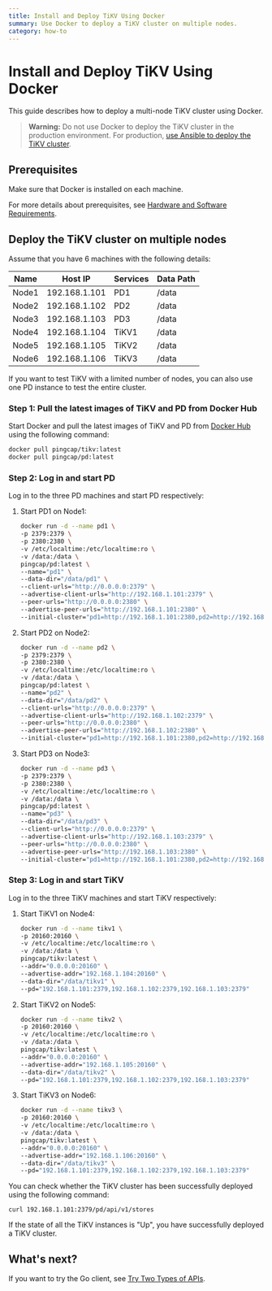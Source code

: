 ```yaml
---
title: Install and Deploy TiKV Using Docker
summary: Use Docker to deploy a TiKV cluster on multiple nodes.
category: how-to
---
```


# Install and Deploy TiKV Using Docker

This guide describes how to deploy a multi-node TiKV cluster using Docker.

> **Warning:** Do not use Docker to deploy the TiKV cluster in the production environment. For production, [use Ansible to deploy the TiKV cluster](using-ansible.md).

## Prerequisites

Make sure that Docker is installed on each machine.

For more details about prerequisites, see [Hardware and Software Requirements](https://github.com/pingcap/docs/blob/master/how-to/deploy/hardware-recommendations.md).

## Deploy the TiKV cluster on multiple nodes

Assume that you have 6 machines with the following details:

| Name      | Host IP       | Services   | Data Path |
| --------- | ------------- | ---------- | --------- |
| Node1     | 192.168.1.101 | PD1        | /data     |
| Node2     | 192.168.1.102 | PD2        | /data     |
| Node3     | 192.168.1.103 | PD3        | /data     |
| Node4     | 192.168.1.104 | TiKV1      | /data     |
| Node5     | 192.168.1.105 | TiKV2      | /data     |
| Node6     | 192.168.1.106 | TiKV3      | /data     |

If you want to test TiKV with a limited number of nodes, you can also use one PD instance to test the entire cluster.

### Step 1: Pull the latest images of TiKV and PD from Docker Hub

Start Docker and pull the latest images of TiKV and PD from [Docker Hub](https://hub.docker.com) using the following command:

```bash
docker pull pingcap/tikv:latest
docker pull pingcap/pd:latest
```

### Step 2: Log in and start PD

Log in to the three PD machines and start PD respectively:

1. Start PD1 on Node1:

    ```bash
    docker run -d --name pd1 \
    -p 2379:2379 \
    -p 2380:2380 \
    -v /etc/localtime:/etc/localtime:ro \
    -v /data:/data \
    pingcap/pd:latest \
    --name="pd1" \
    --data-dir="/data/pd1" \
    --client-urls="http://0.0.0.0:2379" \
    --advertise-client-urls="http://192.168.1.101:2379" \
    --peer-urls="http://0.0.0.0:2380" \
    --advertise-peer-urls="http://192.168.1.101:2380" \
    --initial-cluster="pd1=http://192.168.1.101:2380,pd2=http://192.168.1.102:2380,pd3=http://192.168.1.103:2380"
    ```

2. Start PD2 on Node2:

    ```bash
    docker run -d --name pd2 \
    -p 2379:2379 \
    -p 2380:2380 \
    -v /etc/localtime:/etc/localtime:ro \
    -v /data:/data \
    pingcap/pd:latest \
    --name="pd2" \
    --data-dir="/data/pd2" \
    --client-urls="http://0.0.0.0:2379" \
    --advertise-client-urls="http://192.168.1.102:2379" \
    --peer-urls="http://0.0.0.0:2380" \
    --advertise-peer-urls="http://192.168.1.102:2380" \
    --initial-cluster="pd1=http://192.168.1.101:2380,pd2=http://192.168.1.102:2380,pd3=http://192.168.1.103:2380"
    ```

3. Start PD3 on Node3:

    ```bash
    docker run -d --name pd3 \
    -p 2379:2379 \
    -p 2380:2380 \
    -v /etc/localtime:/etc/localtime:ro \
    -v /data:/data \
    pingcap/pd:latest \
    --name="pd3" \
    --data-dir="/data/pd3" \
    --client-urls="http://0.0.0.0:2379" \
    --advertise-client-urls="http://192.168.1.103:2379" \
    --peer-urls="http://0.0.0.0:2380" \
    --advertise-peer-urls="http://192.168.1.103:2380" \
    --initial-cluster="pd1=http://192.168.1.101:2380,pd2=http://192.168.1.102:2380,pd3=http://192.168.1.103:2380"
    ```

### Step 3: Log in and start TiKV

Log in to the three TiKV machines and start TiKV respectively:

1. Start TiKV1 on Node4:

    ```bash
    docker run -d --name tikv1 \
    -p 20160:20160 \
    -v /etc/localtime:/etc/localtime:ro \
    -v /data:/data \
    pingcap/tikv:latest \
    --addr="0.0.0.0:20160" \
    --advertise-addr="192.168.1.104:20160" \
    --data-dir="/data/tikv1" \
    --pd="192.168.1.101:2379,192.168.1.102:2379,192.168.1.103:2379"
    ```

2. Start TiKV2 on Node5:

    ```bash
    docker run -d --name tikv2 \
    -p 20160:20160 \
    -v /etc/localtime:/etc/localtime:ro \
    -v /data:/data \
    pingcap/tikv:latest \
    --addr="0.0.0.0:20160" \
    --advertise-addr="192.168.1.105:20160" \
    --data-dir="/data/tikv2" \
    --pd="192.168.1.101:2379,192.168.1.102:2379,192.168.1.103:2379"
    ```

3. Start TiKV3 on Node6:

    ```bash
    docker run -d --name tikv3 \
    -p 20160:20160 \
    -v /etc/localtime:/etc/localtime:ro \
    -v /data:/data \
    pingcap/tikv:latest \
    --addr="0.0.0.0:20160" \
    --advertise-addr="192.168.1.106:20160" \
    --data-dir="/data/tikv3" \
    --pd="192.168.1.101:2379,192.168.1.102:2379,192.168.1.103:2379"
    ```

You can check whether the TiKV cluster has been successfully deployed using the following command:

```
curl 192.168.1.101:2379/pd/api/v1/stores
```

If the state of all the TiKV instances is "Up", you have successfully deployed a TiKV cluster.

## What's next?

If you want to try the Go client, see [Try Two Types of APIs](../../reference/clients/go-client-api.md).
